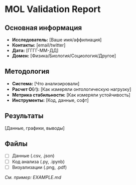 # MOL Validation Report

## Основная информация
- **Исследователь:** [Ваше имя/аффилиация]
- **Контакты:** [email/twitter]
- **Дата:** [ГГГГ-ММ-ДД]
- **Домен:** [Физика/Биология/Социология/Другое]

## Методология
- **Система:** [Что анализировали]
- **Расчет O(ℰ):** [Как измеряли онтологическую нагрузку]
- **Метрика стабильности:** [Как измеряли устойчивость]
- **Инструменты:** [Код, данные, софт]

## Результаты
[Данные, графики, выводы]

## Файлы
- [ ] Данные (.csv, .json)
- [ ] Код анализа (.py, .ipynb)
- [ ] Визуализации (.png, .pdf)

*См. пример: EXAMPLE.md*
